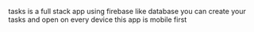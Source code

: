 tasks is a full stack app using firebase like database
you can create your tasks and open on every device 
this app is mobile first
